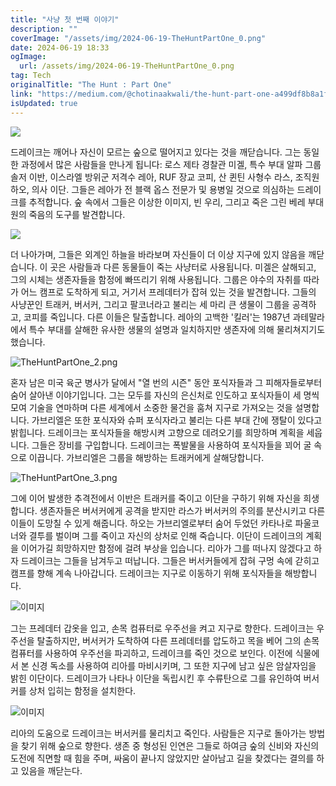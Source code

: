 ```yaml
---
title: "사냥 첫 번째 이야기"
description: ""
coverImage: "/assets/img/2024-06-19-TheHuntPartOne_0.png"
date: 2024-06-19 18:33
ogImage: 
  url: /assets/img/2024-06-19-TheHuntPartOne_0.png
tag: Tech
originalTitle: "The Hunt : Part One"
link: "https://medium.com/@chotinaakwali/the-hunt-part-one-a499df8b8a1f"
isUpdated: true
---
```






<img src="/assets/img/2024-06-19-TheHuntPartOne_0.png" />

드레이크는 깨어나 자신이 모르는 숲으로 떨어지고 있다는 것을 깨닫습니다. 그는 동일한 과정에서 많은 사람들을 만나게 됩니다: 로스 제타 경찰관 미겔, 특수 부대 알파 그룹 솔저 이반, 이스라엘 방위군 저격수 레아, RUF 장교 코피, 산 퀸틴 사형수 라스, 조직원 하오, 의사 이단. 그들은 레아가 전 블랙 옵스 전문가 및 용병일 것으로 의심하는 드레이크를 추적합니다. 숲 속에서 그들은 이상한 이미지, 빈 우리, 그리고 죽은 그린 베레 부대원의 죽음의 도구를 발견합니다.

<img src="/assets/img/2024-06-19-TheHuntPartOne_1.png" />

더 나아가며, 그들은 외계인 하늘을 바라보며 자신들이 더 이상 지구에 있지 않음을 깨닫습니다. 이 곳은 사람들과 다른 동물들이 죽는 사냥터로 사용됩니다. 미겔은 살해되고, 그의 시체는 생존자들을 함정에 빠뜨리기 위해 사용됩니다. 그룹은 야수의 자취를 따라가 어느 캠프로 도착하게 되고, 거기서 프레데터가 잡혀 있는 것을 발견합니다. 그들의 사냥꾼인 트래커, 버서커, 그리고 팔코너라고 불리는 세 마리 큰 생물이 그룹을 공격하고, 코피를 죽입니다. 다른 이들은 탈출합니다. 레아의 고백한 '킬러'는 1987년 과테말라에서 특수 부대를 살해한 유사한 생물의 설명과 일치하지만 생존자에 의해 물리쳐지기도 했습니다.

<div class="content-ad"></div>

![TheHuntPartOne_2.png](/assets/img/2024-06-19-TheHuntPartOne_2.png)

혼자 남은 미국 육군 병사가 달에서 "열 번의 시즌" 동안 포식자들과 그 피해자들로부터 숨어 살아낸 이야기입니다. 그는 모두를 자신의 은신처로 인도하고 포식자들이 세 명씩 모여 기술을 연마하며 다른 세계에서 소중한 물건을 훔쳐 지구로 가져오는 것을 설명합니다. 가브리엘은 또한 포식자와 슈퍼 포식자라고 불리는 다른 부대 간에 쟁탈이 있다고 밝힙니다. 드레이크는 포식자들을 해방시켜 고향으로 데려오기를 희망하며 계획을 세웁니다. 그들은 장비를 구입합니다. 드레이크는 폭발물을 사용하여 포식자들을 꾀어 굴 속으로 이끕니다. 가브리엘은 그룹을 해방하는 트래커에게 살해당합니다.

![TheHuntPartOne_3.png](/assets/img/2024-06-19-TheHuntPartOne_3.png)

그에 이어 발생한 추격전에서 이반은 트래커를 죽이고 이단을 구하기 위해 자신을 희생합니다. 생존자들은 버서커에게 공격을 받지만 라스가 버서커의 주의를 분산시키고 다른 이들이 도망칠 수 있게 해줍니다. 하오는 가브리엘로부터 숨어 두었던 카타나로 파울코너와 결투를 벌이며 그를 죽이고 자신의 상처로 인해 죽습니다. 이단이 드레이크의 계획을 이어가길 희망하지만 함정에 걸려 부상을 입습니다. 리아가 그를 떠나지 않겠다고 하자 드레이크는 그들을 남겨두고 떠납니다. 그들은 버서커들에게 잡혀 구멍 속에 갇히고 캠프를 향해 계속 나아갑니다. 드레이크는 지구로 이동하기 위해 포식자들을 해방합니다.

<div class="content-ad"></div>


![이미지](/assets/img/2024-06-19-TheHuntPartOne_4.png)

그는 프레데터 갑옷을 입고, 손목 컴퓨터로 우주선을 켜고 지구로 향한다. 드레이크는 우주선을 탈출하지만, 버서커가 도착하여 다른 프레데터를 압도하고 목을 베어 그의 손목 컴퓨터를 사용하여 우주선을 파괴하고, 드레이크를 죽인 것으로 보인다. 이전에 식물에서 본 신경 독소를 사용하여 리아를 마비시키며, 그 또한 지구에 남고 싶은 암살자임을 밝힌 이단이다. 드레이크가 나타나 이단을 독립시킨 후 수류탄으로 그를 유인하여 버서커를 상처 입히는 함정을 설치한다.

![이미지](/assets/img/2024-06-19-TheHuntPartOne_5.png)

리아의 도움으로 드레이크는 버서커를 물리치고 죽인다. 사람들은 지구로 돌아가는 방법을 찾기 위해 숲으로 향한다. 생존 중 형성된 인연은 그들로 하여금 숲의 신비와 자신의 도전에 직면할 때 힘을 주며, 싸움이 끝나지 않았지만 살아남고 길을 찾겠다는 결의를 하고 있음을 깨닫는다.
